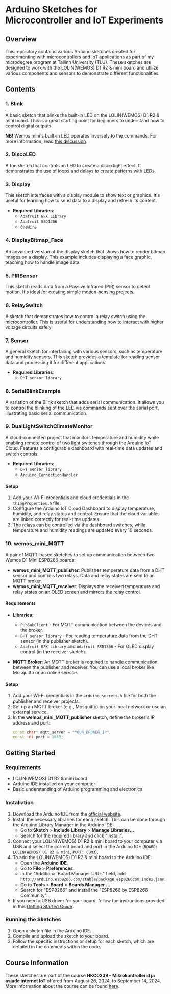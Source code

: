 # Arduino Sketches for Microcontroller and IoT Experiments

## Overview

This repository contains various Arduino sketches created for experimenting with microcontrollers and IoT applications as part of my microdegree program at Tallinn University (TLU). These sketches are designed to work with the LOLIN(WEMOS) D1 R2 & mini board and utilize various components and sensors to demonstrate different functionalities.

## Contents

### 1. Blink
A basic sketch that blinks the built-in LED on the LOLIN(WEMOS) D1 R2 & mini board. This is a great starting point for beginners to understand how to control digital outputs.

**NB!** Wemos mini's built-in LED operates inversely to the commands. For more information, read [this discussion](https://forum.arduino.cc/t/wemos-d1-r1-built-in-led-problem/626168/3).

### 2. DiscoLED
A fun sketch that controls an LED to create a disco light effect. It demonstrates the use of loops and delays to create patterns with LEDs.

### 3. Display
This sketch interfaces with a display module to show text or graphics. It's useful for learning how to send data to a display and refresh its content.

- **Required Libraries**: 
  - `Adafruit GFX Library`
  - `Adafruit SSD1306`
  - `OneWire`

### 4. DisplayBitmap_Face
An advanced version of the display sketch that shows how to render bitmap images on a display. This example includes displaying a face graphic, teaching how to handle image data.

### 5. PIRSensor
This sketch reads data from a Passive Infrared (PIR) sensor to detect motion. It's ideal for creating simple motion-sensing projects.

### 6. RelaySwitch
A sketch that demonstrates how to control a relay switch using the microcontroller. This is useful for understanding how to interact with higher voltage circuits safely.

### 7. Sensor
A general sketch for interfacing with various sensors, such as temperature and humidity sensors. This sketch provides a template for reading sensor data and processing it for different applications.

- **Required Libraries**: 
  - `DHT sensor library`

### 8. SerialBlinkExample
A variation of the Blink sketch that adds serial communication. It allows you to control the blinking of the LED via commands sent over the serial port, illustrating basic serial communication.

### 9. DualLightSwitchClimateMonitor
A cloud-connected project that monitors temperature and humidity while enabling remote control of two light switches through the Arduino IoT Cloud. Features a configurable dashboard with real-time data updates and switch controls.
- **Required Libraries**: 
  - `DHT sensor library`
  - `Arduino_ConnectionHandler`

#### Setup
1. Add your Wi-Fi credentials and cloud credentials in the `thingProperties.h` file.
2. Configure the Arduino IoT Cloud Dashboard to display temperature, humidity, and relay status and control. Ensure that the cloud variables are linked correctly for real-time updates.
3. The relays can be controlled via the dashboard switches, while temperature and humidity readings are updated every 10 seconds.

### 10. wemos_mini_MQTT
A pair of MQTT-based sketches to set up communication between two Wemos D1 Mini ESP8266 boards:
- **wemos_mini_MQTT_publisher**: Publishes temperature data from a DHT sensor and controls two relays. Data and relay states are sent to an MQTT broker.
- **wemos_mini_MQTT_receiver**: Displays the received temperature and relay states on an OLED screen and mirrors the relay control.

#### Requirements

- **Libraries:**
  - `PubSubClient` - For MQTT communication between the devices and the broker.
  - `DHT sensor library` - For reading temperature data from the DHT sensor (in the publisher sketch).
  - `Adafruit GFX Library` and `Adafruit SSD1306` - For OLED display control (in the receiver sketch).

- **MQTT Broker**: An MQTT broker is required to handle communication between the publisher and receiver. You can use a local broker like Mosquitto or an online service.

#### Setup

1. Add your Wi-Fi credentials in the `arduino_secrets.h` file for both the publisher and receiver projects.
2. Set up an MQTT broker (e.g., Mosquitto) on your local network or use an external service.
3. In the **wemos_mini_MQTT_publisher** sketch, define the broker's IP address and port:
   ```cpp
   const char* mqtt_server = "YOUR_BROKER_IP";
   const int port = 1883;

## Getting Started

### Requirements
- LOLIN(WEMOS) D1 R2 & mini board
- Arduino IDE installed on your computer
- Basic understanding of Arduino programming and electronics

### Installation

1. Download the Arduino IDE from the [official website](https://www.arduino.cc/en/software).
2. Install the necessary libraries for each sketch. This can be done through the Arduino Library Manager in the Arduino IDE:
   - Go to **Sketch** > **Include Library** > **Manage Libraries...**
   - Search for the required library and click "Install".
3. Connect your LOLIN(WEMOS) D1 R2 & mini board to your computer via USB and select the correct board and port in the Arduino IDE (`BOARD: LOLIN(WEMOS) D1 R2 & mini`, `PORT: COM3`).
4. To add the LOLIN(WEMOS) D1 R2 & mini board to the Arduino IDE:
   - Open the **Arduino IDE**.
   - Go to **File** > **Preferences**.
   - In the "Additional Board Manager URLs" field, add `http://arduino.esp8266.com/stable/package_esp8266com_index.json`.
   - Go to **Tools** > **Board** > **Boards Manager...**.
   - Search for "ESP8266" and install the "ESP8266 by ESP8266 Community".
5. If you need a USB driver for your board, follow the instructions provided in this [Getting Started Guide](https://www.instructables.com/Wemos-ESP8266-Getting-Started-Guide-Wemos-101/).

### Running the Sketches

1. Open a sketch file in the Arduino IDE.
2. Compile and upload the sketch to your board.
3. Follow the specific instructions or setup for each sketch, which are detailed in the comments within the code.

## Course Information

These sketches are part of the course **HKC0239 - Mikrokontrollerid ja asjade internet IoT** offered from August 26, 2024, to September 14, 2024. More information about the course can be found [here](https://ois.tlu.ee/pls/portal/!tois.ois_public.draw_page?_page=26C55172C85FAFF3D6EB1F8D2FED4A6307BA759863366D72&p_id=C878A7E61823B732).
